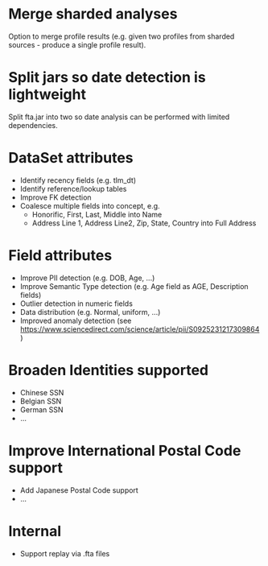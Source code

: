 # Merge sharded analyses
Option to merge profile results (e.g. given two profiles from sharded sources - produce a single profile result).

# Split jars so date detection is lightweight
Split fta.jar into two so date analysis can be performed with limited dependencies.

# DataSet attributes
 - Identify recency fields (e.g. tlm_dt)
 - Identify reference/lookup tables
 - Improve FK detection
 - Coalesce multiple fields into concept, e.g.
	 - Honorific, First, Last, Middle into Name
	 - Address Line 1, Address Line2, Zip, State, Country into Full Address

# Field attributes
- Improve PII detection (e.g. DOB, Age, ...)
 - Improve Semantic Type detection (e.g. Age field as AGE, Description fields)
 - Outlier detection in numeric fields
 - Data distribution (e.g. Normal, uniform, ...)
 - Improved anomaly detection (see https://www.sciencedirect.com/science/article/pii/S0925231217309864)

# Broaden Identities supported
 - Chinese SSN
 - Belgian SSN
 - German SSN
 - ...

# Improve International Postal Code support
 - Add Japanese Postal Code support
 - ...

# Internal
 - Support replay via .fta files

